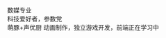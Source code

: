 数媒专业<br>
科技爱好者，参数党<br>
<span>萌豚+声优厨</spqn>
<span>动画制作，独立游戏开发，前端正在学习中</spqn>


<!---
sdhkj/sdhkj is a ✨ special ✨ repository because its `README.md` (this file) appears on your GitHub profile.
You can click the Preview link to take a look at your changes.
--->

